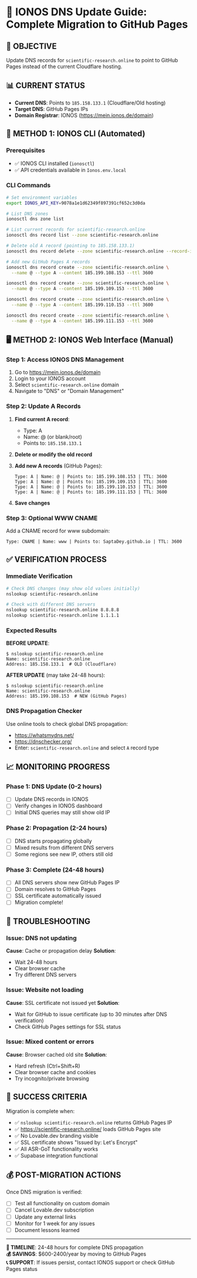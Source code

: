 # 🚀 IONOS DNS Update Guide: Complete Migration to GitHub Pages

## 🎯 OBJECTIVE
Update DNS records for `scientific-research.online` to point to GitHub Pages instead of the current Cloudflare hosting.

## 📊 CURRENT STATUS
- **Current DNS**: Points to `185.158.133.1` (Cloudflare/Old hosting)
- **Target DNS**: GitHub Pages IPs
- **Domain Registrar**: IONOS (https://mein.ionos.de/domain)

## 🔧 METHOD 1: IONOS CLI (Automated)

### Prerequisites
- ✅ IONOS CLI installed (`ionosctl`)
- ✅ API credentials available in `Ionos.env.local`

### CLI Commands
```bash
# Set environment variables
export IONOS_API_KEY=9078a1e1d62349f897391cf652c3d0da

# List DNS zones
ionosctl dns zone list

# List current records for scientific-research.online
ionosctl dns record list --zone scientific-research.online

# Delete old A record (pointing to 185.158.133.1)
ionosctl dns record delete --zone scientific-research.online --record-id [OLD_RECORD_ID]

# Add new GitHub Pages A records
ionosctl dns record create --zone scientific-research.online \
  --name @ --type A --content 185.199.108.153 --ttl 3600

ionosctl dns record create --zone scientific-research.online \
  --name @ --type A --content 185.199.109.153 --ttl 3600

ionosctl dns record create --zone scientific-research.online \
  --name @ --type A --content 185.199.110.153 --ttl 3600

ionosctl dns record create --zone scientific-research.online \
  --name @ --type A --content 185.199.111.153 --ttl 3600
```

## 🖥 METHOD 2: IONOS Web Interface (Manual)

### Step 1: Access IONOS DNS Management
1. Go to https://mein.ionos.de/domain
2. Login to your IONOS account
3. Select `scientific-research.online` domain
4. Navigate to "DNS" or "Domain Management"

### Step 2: Update A Records
1. **Find current A record**:
   - Type: A
   - Name: @ (or blank/root)
   - Points to: `185.158.133.1`
   
2. **Delete or modify the old record**

3. **Add new A records** (GitHub Pages):
   ```
   Type: A | Name: @ | Points to: 185.199.108.153 | TTL: 3600
   Type: A | Name: @ | Points to: 185.199.109.153 | TTL: 3600  
   Type: A | Name: @ | Points to: 185.199.110.153 | TTL: 3600
   Type: A | Name: @ | Points to: 185.199.111.153 | TTL: 3600
   ```

4. **Save changes**

### Step 3: Optional WWW CNAME
Add a CNAME record for www subdomain:
```
Type: CNAME | Name: www | Points to: SaptaDey.github.io | TTL: 3600
```

## ✅ VERIFICATION PROCESS

### Immediate Verification
```bash
# Check DNS changes (may show old values initially)
nslookup scientific-research.online

# Check with different DNS servers
nslookup scientific-research.online 8.8.8.8
nslookup scientific-research.online 1.1.1.1
```

### Expected Results
**BEFORE UPDATE**:
```
$ nslookup scientific-research.online
Name: scientific-research.online
Address: 185.158.133.1  # OLD (Cloudflare)
```

**AFTER UPDATE** (may take 24-48 hours):
```
$ nslookup scientific-research.online
Name: scientific-research.online
Address: 185.199.108.153  # NEW (GitHub Pages)
```

### DNS Propagation Checker
Use online tools to check global DNS propagation:
- https://whatsmydns.net/
- https://dnschecker.org/
- Enter: `scientific-research.online` and select `A` record type

## 📈 MONITORING PROGRESS

### Phase 1: DNS Update (0-2 hours)
- [ ] Update DNS records in IONOS
- [ ] Verify changes in IONOS dashboard
- [ ] Initial DNS queries may still show old IP

### Phase 2: Propagation (2-24 hours)
- [ ] DNS starts propagating globally
- [ ] Mixed results from different DNS servers
- [ ] Some regions see new IP, others still old

### Phase 3: Complete (24-48 hours)
- [ ] All DNS servers show new GitHub Pages IP
- [ ] Domain resolves to GitHub Pages
- [ ] SSL certificate automatically issued
- [ ] Migration complete!

## 🚨 TROUBLESHOOTING

### Issue: DNS not updating
**Cause**: Cache or propagation delay
**Solution**: 
- Wait 24-48 hours
- Clear browser cache
- Try different DNS servers

### Issue: Website not loading
**Cause**: SSL certificate not issued yet
**Solution**:
- Wait for GitHub to issue certificate (up to 30 minutes after DNS verification)
- Check GitHub Pages settings for SSL status

### Issue: Mixed content or errors
**Cause**: Browser cached old site
**Solution**:
- Hard refresh (Ctrl+Shift+R)
- Clear browser cache and cookies
- Try incognito/private browsing

## 🎯 SUCCESS CRITERIA

Migration is complete when:
- ✅ `nslookup scientific-research.online` returns GitHub Pages IP
- ✅ https://scientific-research.online/ loads GitHub Pages site
- ✅ No Lovable.dev branding visible
- ✅ SSL certificate shows "Issued by: Let's Encrypt" 
- ✅ All ASR-GoT functionality works
- ✅ Supabase integration functional

## 💰 POST-MIGRATION ACTIONS

Once DNS migration is verified:
- [ ] Test all functionality on custom domain
- [ ] Cancel Lovable.dev subscription
- [ ] Update any external links
- [ ] Monitor for 1 week for any issues
- [ ] Document lessons learned

---

**🚀 TIMELINE**: 24-48 hours for complete DNS propagation  
**💰 SAVINGS**: $600-2400/year by moving to GitHub Pages  
**📞 SUPPORT**: If issues persist, contact IONOS support or check GitHub Pages status